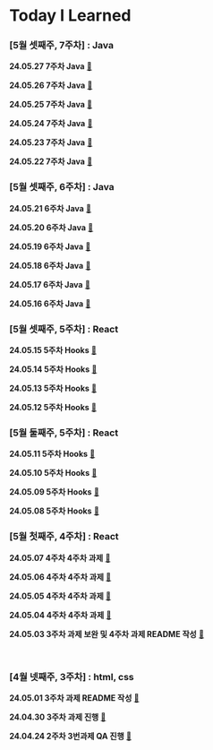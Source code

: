 # Today I Learned


### [5월 셋째주, 7주차] : Java

__24.05.27 7주차 Java__ [🔗](https://github.com/100-hours-a-week/ian.jeong-til/blob/main/May/2024-05-27.md)

__24.05.26 7주차 Java__ [🔗](https://github.com/100-hours-a-week/ian.jeong-til/blob/main/May/2024-05-26.md)

__24.05.25 7주차 Java__ [🔗](https://github.com/100-hours-a-week/ian.jeong-til/blob/main/May/2024-05-25.md)

__24.05.24 7주차 Java__ [🔗](https://github.com/100-hours-a-week/ian.jeong-til/blob/main/May/2024-05-24.md)

__24.05.23 7주차 Java__ [🔗](https://github.com/100-hours-a-week/ian.jeong-til/blob/main/May/2024-05-23.md)

__24.05.22 7주차 Java__ [🔗](https://github.com/100-hours-a-week/ian.jeong-til/blob/main/May/2024-05-22.md)

### [5월 셋째주, 6주차] : Java

__24.05.21 6주차 Java__ [🔗](https://github.com/100-hours-a-week/ian.jeong-til/blob/main/May/2024-05-21.md)

__24.05.20 6주차 Java__ [🔗](https://github.com/100-hours-a-week/ian.jeong-til/blob/main/May/2024-05-20.md)

__24.05.19 6주차 Java__ [🔗](https://github.com/100-hours-a-week/ian.jeong-til/blob/main/May/2024-05-19.md)

__24.05.18 6주차 Java__ [🔗](https://github.com/100-hours-a-week/ian.jeong-til/blob/main/May/2024-05-18.md)

__24.05.17 6주차 Java__ [🔗](https://github.com/100-hours-a-week/ian.jeong-til/blob/main/May/2024-05-17.md)

__24.05.16 6주차 Java__ [🔗](https://github.com/100-hours-a-week/ian.jeong-til/blob/main/May/2024-05-16.md)

### [5월 셋째주, 5주차] : React

__24.05.15 5주차 Hooks__ [🔗](https://github.com/100-hours-a-week/ian.jeong-til/blob/main/May/2024-05-15.md)

__24.05.14 5주차 Hooks__ [🔗](https://github.com/100-hours-a-week/ian.jeong-til/blob/main/May/2024-05-14.md)

__24.05.13 5주차 Hooks__ [🔗](https://github.com/100-hours-a-week/ian.jeong-til/blob/main/May/2024-05-13.md)

__24.05.12 5주차 Hooks__ [🔗](https://github.com/100-hours-a-week/ian.jeong-til/blob/main/May/2024-05-12.md)

### [5월 둘째주, 5주차] : React

__24.05.11 5주차 Hooks__ [🔗](https://github.com/100-hours-a-week/ian.jeong-til/blob/main/May/2024-05-11.md)

__24.05.10 5주차 Hooks__ [🔗](https://github.com/100-hours-a-week/ian.jeong-til/blob/main/May/2024-05-10.md)

__24.05.09 5주차 Hooks__ [🔗](https://github.com/100-hours-a-week/ian.jeong-til/blob/main/May/2024-05-09.md)

__24.05.08 5주차 Hooks__ [🔗](https://github.com/100-hours-a-week/ian.jeong-til/blob/main/May/2024-05-08.md)

### [5월 첫째주, 4주차] : React

__24.05.07 4주차 4주차 과제__  [🔗](https://github.com/100-hours-a-week/ian.jeong-til/blob/main/May/2024-05-07.md)

__24.05.06 4주차 4주차 과제__  [🔗](https://github.com/100-hours-a-week/ian.jeong-til/blob/main/May/2024-05-06.md)

__24.05.05 4주차 4주차 과제__  [🔗](https://github.com/100-hours-a-week/ian.jeong-til/blob/main/May/2024-05-05.md)

__24.05.04 4주차 4주차 과제__  [🔗](https://github.com/100-hours-a-week/ian.jeong-til/blob/main/May/2024-05-04.md)

__24.05.03 3주차 과제 보완 및 4주차 과제 README 작성__  [🔗](https://github.com/100-hours-a-week/ian.jeong-til/blob/main/May/2024-05-03.md)

<br>

### [4월 넷째주, 3주차] : html, css

__24.05.01 3주차 과제 README 작성__  [🔗](https://github.com/100-hours-a-week/ian.jeong-til/blob/main/May/2024-05-01.md)

__24.04.30 3주차 과제 진행__  [🔗](https://github.com/100-hours-a-week/ian.jeong-til/blob/main/Apr/2024-04-30.md)

__24.04.24 2주차 3번과제 QA 진행__ [🔗](https://github.com/100-hours-a-week/ian.jeong-til/blob/main/Apr/2024-04-24.md)  
